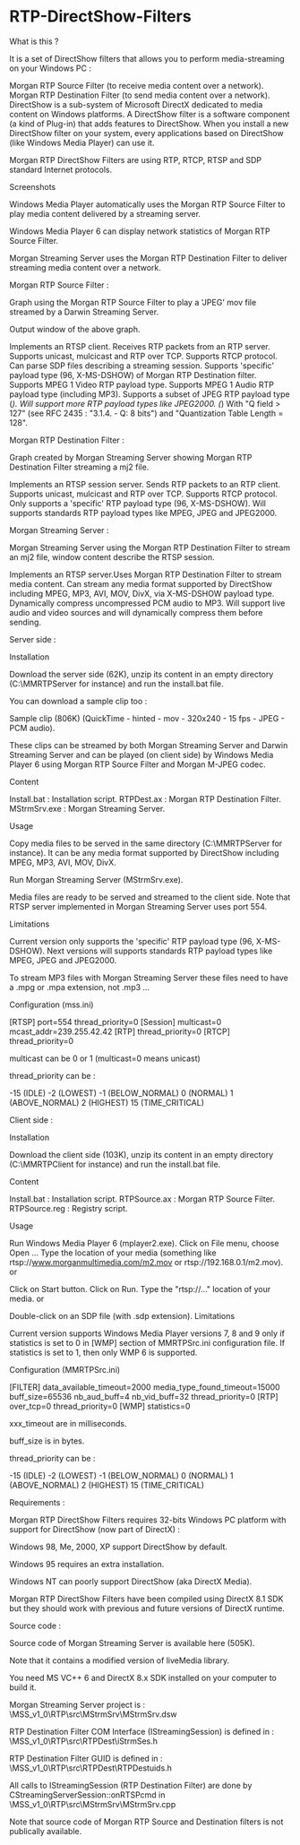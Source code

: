 # RTP-DirectShow-Filters

What is this ?

It is a set of DirectShow filters that allows you to perform media-streaming on your Windows PC :

Morgan RTP Source Filter (to receive media content over a network).
Morgan RTP Destination Filter (to send media content over a network).
DirectShow is a sub-system of Microsoft DirectX dedicated to media content on Windows platforms. A DirectShow filter is a software component (a kind of Plug-in) that adds features to DirectShow. When you install a new DirectShow filter on your system, every applications based on DirectShow (like Windows Media Player) can use it.

Morgan RTP DirectShow Filters are using RTP, RTCP, RTSP and SDP standard Internet protocols.

Screenshots


Windows Media Player automatically uses the
Morgan RTP Source Filter to play media content
delivered by a streaming server.


Windows Media Player 6 can display network
statistics of Morgan RTP Source Filter.


Morgan Streaming Server uses the Morgan RTP Destination Filter
to deliver streaming media content over a network.


 

Morgan RTP Source Filter :


Graph using the Morgan RTP Source Filter to play a 'JPEG' mov file
streamed by a Darwin Streaming Server.


Output window of the above graph.

Implements an RTSP client.
Receives RTP packets from an RTP server.
Supports unicast, mulcicast and RTP over TCP.
Supports RTCP protocol.
Can parse SDP files describing a streaming session.
Supports 'specific' payload type (96, X-MS-DSHOW) of Morgan RTP Destination filter.
Supports MPEG 1 Video RTP payload type.
Supports MPEG 1 Audio RTP payload type  (including MP3).
Supports a subset of JPEG RTP payload type (*).
Will support more RTP payload types like JPEG2000.
(*) With "Q field > 127" (see RFC 2435 : "3.1.4. - Q: 8 bits") and "Quantization Table Length = 128".


 

Morgan RTP Destination Filter :


Graph created by Morgan Streaming Server showing
Morgan RTP Destination Filter streaming a mj2 file.

Implements an RTSP session server.
Sends RTP packets to an RTP client.
Supports unicast, mulcicast and RTP over TCP.
Supports RTCP protocol.
Only supports a 'specific' RTP payload type (96, X-MS-DSHOW).
Will supports standards RTP payload types like MPEG, JPEG and JPEG2000.

 

Morgan Streaming Server :


Morgan Streaming Server using the Morgan RTP Destination Filter
to stream an mj2 file, window content describe the RTSP session.

Implements an RTSP server.Uses Morgan RTP Destination Filter to stream media content.
Can stream any media format supported by DirectShow including MPEG, MP3, AVI, MOV, DivX, via X-MS-DSHOW payload type.
Dynamically compress uncompressed PCM audio to MP3.
Will support live audio and video sources and will dynamically compress them before sending.

 

Server side :

Installation

Download the server side (62K), unzip its content in an empty directory (C:\MMRTPServer for instance) and run the install.bat file.

You can download a sample clip too :

Sample clip (806K)
(QuickTime - hinted - mov - 320x240 - 15 fps - JPEG - PCM audio).

These clips can be streamed by both Morgan Streaming Server and Darwin Streaming Server and can be played (on client side) by Windows Media Player 6 using Morgan RTP Source Filter and Morgan M-JPEG codec.

Content

Install.bat : Installation script.
RTPDest.ax : Morgan RTP Destination Filter.
MStrmSrv.exe : Morgan Streaming Server.

Usage

Copy media files to be served in the same directory (C:\MMRTPServer for instance). It can be any media format supported by DirectShow including MPEG, MP3, AVI, MOV, DivX.

Run Morgan Streaming Server (MStrmSrv.exe).

Media files are ready to be served and streamed to the client side. Note that RTSP server implemented in Morgan Streaming Server uses port 554.

Limitations

Current version only supports the  'specific' RTP payload type (96, X-MS-DSHOW). Next versions will supports standards RTP payload types like MPEG, JPEG and JPEG2000.

To stream MP3 files with Morgan Streaming Server these files need to have a .mpg or .mpa extension, not .mp3 ...

Configuration (mss.ini)

[RTSP]
port=554
thread_priority=0
[Session]
multicast=0
mcast_addr=239.255.42.42
[RTP]
thread_priority=0
[RTCP]
thread_priority=0

multicast can be 0 or 1 (multicast=0 means unicast)

thread_priority can be :

-15 (IDLE)
-2 (LOWEST)
-1 (BELOW_NORMAL)
0 (NORMAL)
1 (ABOVE_NORMAL)
2 (HIGHEST)
15 (TIME_CRITICAL)


 

Client side :

Installation

Download the client side (103K), unzip its content in an empty directory (C:\MMRTPClient for instance) and run the install.bat file.

Content

Install.bat : Installation script.
RTPSource.ax : Morgan RTP Source Filter.
RTPSource.reg : Registry script.

Usage

Run Windows Media Player 6 (mplayer2.exe).
Click on File menu, choose Open ...
Type the location of your media (something like rtsp://www.morganmultimedia.com/m2.mov or rtsp://192.168.0.1/m2.mov).
or

Click on Start button.
Click on Run.
Type the "rtsp://..." location of your media.
or

Double-click on an SDP file (with .sdp extension).
Limitations

Current version supports Windows Media Player versions 7, 8 and 9 only if statistics is set to 0 in [WMP] section of MMRTPSrc.ini configuration file. If statistics is set to 1, then only WMP 6 is supported.

Configuration (MMRTPSrc.ini)

[FILTER]
data_available_timeout=2000
media_type_found_timeout=15000
buff_size=65536
nb_aud_buff=4
nb_vid_buff=32
thread_priority=0
[RTP]
over_tcp=0
thread_priority=0
[WMP]
statistics=0

xxx_timeout are in milliseconds.

buff_size is in bytes.

thread_priority can be :

-15 (IDLE)
-2 (LOWEST)
-1 (BELOW_NORMAL)
0 (NORMAL)
1 (ABOVE_NORMAL)
2 (HIGHEST)
15 (TIME_CRITICAL)


 

Requirements :

Morgan RTP DirectShow Filters requires 32-bits Windows PC platform with support for DirectShow (now part of DirectX) :

Windows 98, Me, 2000, XP support DirectShow by default.

Windows 95 requires an extra installation.

Windows NT can poorly support DirectShow (aka DirectX Media).

Morgan RTP DirectShow Filters have been compiled using DirectX 8.1 SDK but they should work with previous and future versions of DirectX runtime.

 

Source code :

Source code of Morgan Streaming Server is available here (505K).

Note that it contains a modified version of liveMedia library.

You need MS VC++ 6 and DirectX 8.x SDK installed on your computer to build it.

Morgan Streaming Server project is :
\MSS_v1_0\RTP\src\MStrmSrv\MStrmSrv.dsw

RTP Destination Filter COM Interface (IStreamingSession) is defined in :
\MSS_v1_0\RTP\src\RTPDest\iStrmSes.h

RTP Destination Filter GUID is defined in :
\MSS_v1_0\RTP\src\RTPDest\RTPDestuids.h

All calls to IStreamingSession (RTP Destination Filter) are done by CStreamingServerSession::onRTSPcmd in \MSS_v1_0\RTP\src\MStrmSrv\MStrmSrv.cpp

Note that source code of Morgan RTP Source and Destination filters is not publically available.
